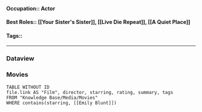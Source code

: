 #### Occupation:: Actor
#### Best Roles:: [[Your Sister's Sister]], [[Live Die Repeat]], [[A Quiet Place]]
#### Tags::
---

### Dataview
### Movies 
```dataview
TABLE WITHOUT ID
file.link AS "Film", director, starring, rating, summary, tags
FROM "Knowledge Base/Media/Movies"
WHERE contains(starring, [[Emily Blunt]])
```
